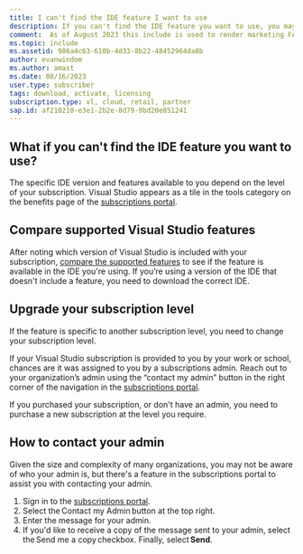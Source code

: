 ```yaml
---
title: I can't find the IDE feature I want to use
description: If you can't find the IDE feature you want to use, you may be using the incorrect version of Visual Studio
comment:  As of August 2023 this include is used to render marketing FAQ content for VS Subscriptions in the following portals - VSCom, Manage, and My portals. It was not used for learn.microsoft.com content at that time.  SMEs are Evan Windom and Larissa Crawford of Red Door Collaborative and Sharvari Dighe.
ms.topic: include
ms.assetid: 986a4c63-610b-4d33-8b22-48452964da8b
author: evanwindom
ms.author: amast
ms.date: 08/16/2023
user.type: subscriber
tags: download, activate, licensing
subscription.type: vl, cloud, retail, partner
sap.id: af210210-e3e1-2b2e-8d79-9bd20e851241
---
```


## What if you can't find the IDE feature you want to use? 

The specific IDE version and features available to you depend on the level of your subscription. Visual Studio appears as a tile in the tools category on the benefits page of the [subscriptions portal](https://my.visualstudio.com/benefits). 

## Compare supported Visual Studio features 

After noting which version of Visual Studio is included with your subscription, [compare the supported features](https://visualstudio.microsoft.com/vs/compare/) to see if the feature is available in the IDE you're using. If you’re using a version of the IDE that doesn't include a feature, you need to download the correct IDE. 

## Upgrade your subscription level  

If the feature is specific to another subscription level, you need to change your subscription level.  

If your Visual Studio subscription is provided to you by your work or school, chances are it was assigned to you by a subscriptions admin. Reach out to your organization’s admin using the “contact my admin” button in the right corner of the navigation in the [subscriptions portal](https://my.visualstudio.com/benefits).  

If you purchased your subscription, or don't have an admin, you need to purchase a new subscription at the level you require.  

## How to contact your admin 

Given the size and complexity of many organizations, you may not be aware of who your admin is, but there's a feature in the subscriptions portal to assist you with contacting your admin. 

1. Sign in to the [subscriptions portal](https://my.visualstudio.com/benefits).  
1. Select the Contact my Admin button at the top right. 
1. Enter the message for your admin. 
1. If you'd like to receive a copy of the message sent to your admin, select the Send me a copy checkbox. Finally, select **Send**.
